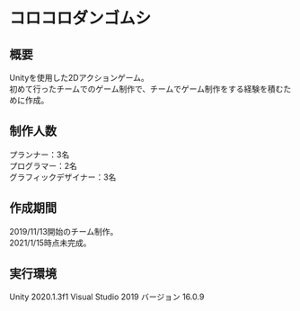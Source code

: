 # コロコロダンゴムシ

## 概要
Unityを使用した2Dアクションゲーム。  
初めて行ったチームでのゲーム制作で、チームでゲーム制作をする経験を積むために作成。

## 制作人数
プランナー：3名  
プログラマー：2名  
グラフィックデザイナー：3名

## 作成期間
2019/11/13開始のチーム制作。  
2021/1/15時点未完成。

## 実行環境
Unity 2020.1.3f1
Visual Studio 2019 バージョン 16.0.9

